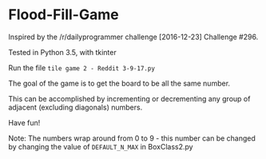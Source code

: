 # Flood-Fill-Game
Inspired by the /r/dailyprogrammer challenge [2016-12-23] Challenge #296.

Tested in Python 3.5, with tkinter

Run the file `tile game 2 - Reddit 3-9-17.py`

The goal of the game is to get the board to be all the same number.

This can be accomplished by incrementing or decrementing any group of adjacent (excluding diagonals) numbers.

Have fun!

Note: The numbers wrap around from 0 to 9 - this number can be changed by changing the value of `DEFAULT_N_MAX` in BoxClass2.py

